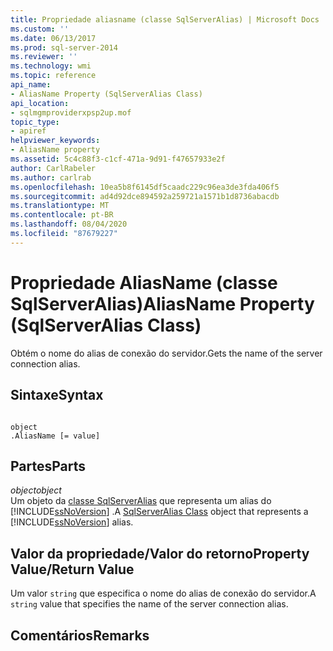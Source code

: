 ```yaml
---
title: Propriedade aliasname (classe SqlServerAlias) | Microsoft Docs
ms.custom: ''
ms.date: 06/13/2017
ms.prod: sql-server-2014
ms.reviewer: ''
ms.technology: wmi
ms.topic: reference
api_name:
- AliasName Property (SqlServerAlias Class)
api_location:
- sqlmgmproviderxpsp2up.mof
topic_type:
- apiref
helpviewer_keywords:
- AliasName property
ms.assetid: 5c4c88f3-c1cf-471a-9d91-f47657933e2f
author: CarlRabeler
ms.author: carlrab
ms.openlocfilehash: 10ea5b8f6145df5caadc229c96ea3de3fda406f5
ms.sourcegitcommit: ad4d92dce894592a259721a1571b1d8736abacdb
ms.translationtype: MT
ms.contentlocale: pt-BR
ms.lasthandoff: 08/04/2020
ms.locfileid: "87679227"
---
```

# <a name="aliasname-property-sqlserveralias-class"></a><span data-ttu-id="585d3-102">Propriedade AliasName (classe SqlServerAlias)</span><span class="sxs-lookup"><span data-stu-id="585d3-102">AliasName Property (SqlServerAlias Class)</span></span>
  <span data-ttu-id="585d3-103">Obtém o nome do alias de conexão do servidor.</span><span class="sxs-lookup"><span data-stu-id="585d3-103">Gets the name of the server connection alias.</span></span>  
  
## <a name="syntax"></a><span data-ttu-id="585d3-104">Sintaxe</span><span class="sxs-lookup"><span data-stu-id="585d3-104">Syntax</span></span>  
  
```  
  
object  
.AliasName [= value]  
```  
  
## <a name="parts"></a><span data-ttu-id="585d3-105">Partes</span><span class="sxs-lookup"><span data-stu-id="585d3-105">Parts</span></span>  
 <span data-ttu-id="585d3-106">*object*</span><span class="sxs-lookup"><span data-stu-id="585d3-106">*object*</span></span>  
 <span data-ttu-id="585d3-107">Um objeto da [classe SqlServerAlias](sqlserveralias-class.md) que representa um alias do [!INCLUDE[ssNoVersion](../../../includes/ssnoversion-md.md)] .</span><span class="sxs-lookup"><span data-stu-id="585d3-107">A [SqlServerAlias Class](sqlserveralias-class.md) object that represents a [!INCLUDE[ssNoVersion](../../../includes/ssnoversion-md.md)] alias.</span></span>  
  
## <a name="property-valuereturn-value"></a><span data-ttu-id="585d3-108">Valor da propriedade/Valor do retorno</span><span class="sxs-lookup"><span data-stu-id="585d3-108">Property Value/Return Value</span></span>  
 <span data-ttu-id="585d3-109">Um valor `string` que especifica o nome do alias de conexão do servidor.</span><span class="sxs-lookup"><span data-stu-id="585d3-109">A `string` value that specifies the name of the server connection alias.</span></span>  
  
## <a name="remarks"></a><span data-ttu-id="585d3-110">Comentários</span><span class="sxs-lookup"><span data-stu-id="585d3-110">Remarks</span></span>  
  
